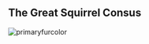 ## The Great Squirrel Consus
![primaryfurcolor](https://github.com/user-attachments/assets/dbdb51d3-2a15-4633-9523-4be4ebfb0d5a)
